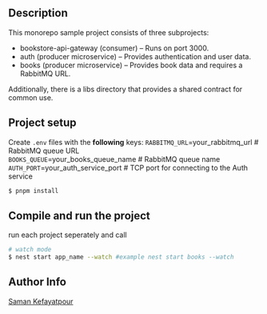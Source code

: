 ## Description
This monorepo sample project consists of three subprojects:
- bookstore-api-gateway (consumer) – Runs on port 3000.
- auth (producer microservice) – Provides authentication and user data.
- books (producer microservice) – Provides book data and requires a RabbitMQ URL.

Additionally, there is a libs directory that provides a shared contract for common use.

## Project setup
Create `.env` files with the **following** keys:
`RABBITMQ_URL`=your_rabbitmq_url  # RabbitMQ queue URL  
`BOOKS_QUEUE`=your_books_queue_name  # RabbitMQ queue name  
`AUTH_PORT`=your_auth_service_port  # TCP port for connecting to the Auth service  

```bash
$ pnpm install
```

## Compile and run the project
run each project seperately and call 

```bash
# watch mode
$ nest start app_name --watch #example nest start books --watch
```


## Author Info
[Saman Kefayatpour](https://www.linkedin.com/in/samankefayatpour/)
